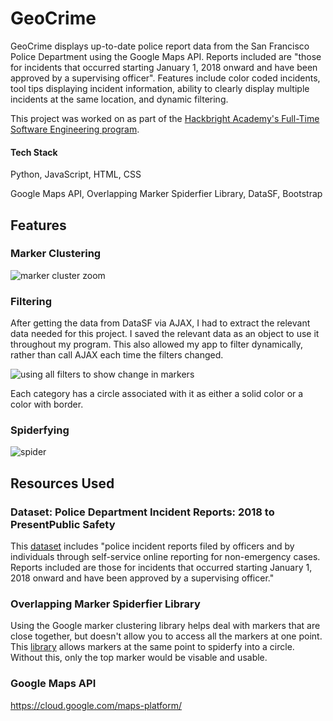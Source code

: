 # GeoCrime

GeoCrime displays up-to-date police report data from the San Francisco Police Department using the Google Maps API. Reports included are "those for incidents that occurred starting January 1, 2018 onward and have been approved by a supervising officer". Features include color coded incidents, tool tips displaying incident information, ability to clearly display multiple incidents at the same location, and dynamic filtering.

This project was worked on as part of the [Hackbright Academy's Full-Time Software Engineering program](https://hackbrightacademy.com/software-engineering-program/).

#### Tech Stack
Python, JavaScript, HTML, CSS

Google Maps API, Overlapping Marker Spiderfier Library, DataSF, Bootstrap

## Features

### Marker Clustering
![marker cluster zoom](https://media.giphy.com/media/XJpK6gaONtlpZLx0pa/giphy.gif)

### Filtering

After getting the data from DataSF via AJAX, I had to extract the relevant data needed for this project. I saved the relevant data as an object to use it throughout my program. This also allowed my app to filter dynamically, rather than call AJAX each time the filters changed. 

![using all filters to show change in markers](https://media.giphy.com/media/5ZYvQjtsJZAY0bV6u1/giphy.gif)

Each category has a circle associated with it as either a solid color or a color with border. 

### Spiderfying

![spider](https://media.giphy.com/media/4bjFSGmf6txtrKd02d/giphy.gif)

## Resources Used

### Dataset: Police Department Incident Reports: 2018 to PresentPublic Safety
This [dataset](https://data.sfgov.org/Public-Safety/Police-Department-Incident-Reports-2018-to-Present/wg3w-h783) includes "police incident reports filed by officers and by individuals through self-service online reporting for non-emergency cases. Reports included are those for incidents that occurred starting January 1, 2018 onward and have been approved by a supervising officer."


### Overlapping Marker Spiderfier Library

Using the Google marker clustering library helps deal with markers that are close together, but doesn't allow you to access all the markers at one point.  This [library](https://github.com/jawj/OverlappingMarkerSpiderfier) allows markers at the same point to spiderfy into a circle. Without this, only the top marker would be visable and usable. 

### Google Maps API
https://cloud.google.com/maps-platform/
